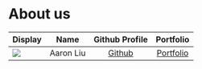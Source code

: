 # About us

Display |   Name    | Github Profile | Portfolio 
--------|:---------:|:--------------:|:---------:
![](https://avatars.githubusercontent.com/u/94769848?v=4) | Aaron Liu | [Github](https://github.com/AaronZZ10) | [Portfolio](docs/team/aaronliu.md)
